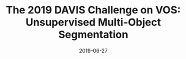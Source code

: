 ---
title: "The 2019 DAVIS Challenge on VOS: Unsupervised Multi-Object Segmentation"
collection: publications
permalink: /publication/davis-cvprw-2019
date: 2019-06-27
venue: 'CVPRW'
city: 'Long Beach'
state: 'California'
teaser:
thumbnail: 'davis-cvprw-2019.png'
authors: "S. Caelles, J. Pont-Tuset, F. Perazzi, A. Montes, K.-K. Maninis, L. Van Gool"
bibtex: davis-cvprw-2019.txt
uri: davis-cvprw-2019.pdf
arxiv: https://arxiv.org/abs/1905.00737
project: https://davischallenge.org/challenge2019/index.html
source: https://github.com/davisvideochallenge
data: https://davischallenge.org/davis2017/code.htm
---